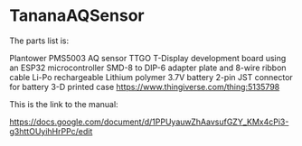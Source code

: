 # TananaAQSensor

The parts list is:

Plantower PMS5003 AQ sensor
TTGO T-Display development board using an ESP32 microcontroller
SMD-8 to DIP-6 adapter plate and 8-wire ribbon cable
Li-Po rechargeable Lithium polymer 3.7V battery
2-pin JST connector for battery
3-D printed case https://www.thingiverse.com/thing:5135798

This is the link to the manual:

https://docs.google.com/document/d/1PPUyauwZhAavsufGZY_KMx4cPi3-g3httOUyihHrPPc/edit
